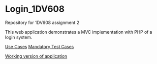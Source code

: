 # Login_1DV608
Repository for 1DV608 assignment 2

This web application demonstrates a MVC implementation with PHP of a login system.

[Use Cases](https://github.com/dntoll/1DV608/blob/master/Assignments/Assignment_4/UC4.md)
[Mandatory Test Cases](https://github.com/dntoll/1DV608/blob/master/Assignments/Assignment_4/TestCases.md)

[Working version of application](http://assignment4.node365.se/)
